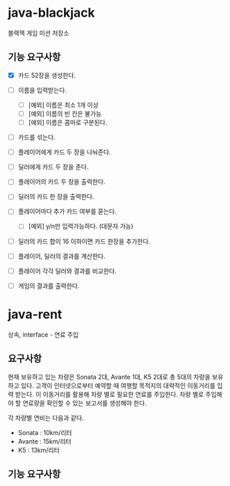 # java-blackjack
블랙잭 게임 미션 저장소

## 기능 요구사항
- [x] 카드 52장을 생성한다.
- [ ] 이름을 입력받는다.
    - [ ] [예외] 이름은 최소 1개 이상
    - [ ] [예외] 이름의 빈 칸은 불가능
    - [ ] [예외] 이름은 콤마로 구분된다.
- [ ] 카드를 섞는다.
- [ ] 플레이어에게 카드 두 장을 나눠준다.
- [ ] 딜러에게 카드 두 장을 준다.
- [ ] 플레이어의 카드 두 장을 출력한다.
- [ ] 딜러의 카드 한 장을 출력한다.
- [ ] 플레이어마다 추가 카드 여부를 묻는다.
    - [ ] [예외] y/n만 입력가능하다. (대문자 가능)
- [ ] 딜러의 카드 합이 16 이하이면 카드 한장을 추가한다.
- [ ] 플레이어, 딜러의 결과를 계산한다.
- [ ] 플레이어 각각 딜러와 결과를 비교한다.
- [ ] 게임의 결과를 출력한다.



# java-rent
상속, interface - 연료 주입

## 요구사항
현재 보유하고 있는 차량은 Sonata 2대, Avante 1대, K5 2대로 총 5대의 차량을 보유하고 있다. 
고객이 인터넷으로부터 예약할 때 여행할 목적지의 대략적인 이동거리를 입력 받는다. 
이 이동거리를 활용해 차량 별로 필요한 연료를 주입한다. 
차량 별로 주입해야 할 연료량을 확인할 수 있는 보고서를 생성해야 한다.

각 차량별 연비는 다음과 같다.

* Sonata : 10km/리터
* Avante : 15km/리터
* K5 : 13km/리터

## 기능 요구사항
